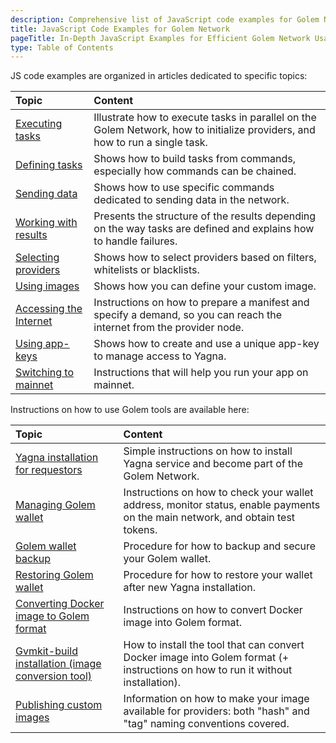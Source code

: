 ```yaml
---
description: Comprehensive list of JavaScript code examples for Golem Network tasks, data transfer, provider selection, and more.
title: JavaScript Code Examples for Golem Network
pageTitle: In-Depth JavaScript Examples for Efficient Golem Network Usage
type: Table of Contents
---
```


JS code examples are organized in articles dedicated to specific topics:

| Topic                                                                           | Content                                                                                                                      |
| :------------------------------------------------------------------------------ | :--------------------------------------------------------------------------------------------------------------------------- |
| [Executing tasks](/docs/creators/javascript/examples/executing-tasks)           | Illustrate how to execute tasks in parallel on the Golem Network, how to initialize providers, and how to run a single task. |
| [Defining tasks](/docs/creators/javascript/examples/composing-tasks)            | Shows how to build tasks from commands, especially how commands can be chained.                                              |
| [Sending data](/docs/creators/javascript/examples/transferring-data)            | Shows how to use specific commands dedicated to sending data in the network.                                                 |
| [Working with results](/docs/creators/javascript/examples/working-with-results) | Presents the structure of the results depending on the way tasks are defined and explains how to handle failures.            |
| [Selecting providers](/docs/creators/javascript/examples/selecting-providers)   | Shows how to select providers based on filters, whitelists or blacklists.                                                    |
| [Using images](/docs/creators/javascript/examples/working-with-images)          | Shows how you can define your custom image.                                                                                  |
| [Accessing the Internet](/docs/creators/javascript/examples/accessing-internet) | Instructions on how to prepare a manifest and specify a demand, so you can reach the internet from the provider node.        |
| [Using app-keys](/docs/creators/javascript/examples/using-app-keys)             | Shows how to create and use a unique app-key to manage access to Yagna.                                                      |
| [Switching to mainnet](/docs/creators/javascript/examples/switching-to-mainnet) | Instructions that will help you run your app on mainnet.                                                                     |

Instructions on how to use Golem tools are available here:

| Topic                                                                                                                       | Content                                                                                                                         |
| :-------------------------------------------------------------------------------------------------------------------------- | :------------------------------------------------------------------------------------------------------------------------------ |
| [Yagna installation for requestors](/docs/creators/javascript/examples/tools/yagna-installation-for-requestors)             | Simple instructions on how to install Yagna service and become part of the Golem Network.                                       |
| [Managing Golem wallet](/docs/creators/javascript/examples/tools/managing-golem-wallet)                                     | Instructions on how to check your wallet address, monitor status, enable payments on the main network, and obtain test tokens.  |
| [Golem wallet backup](/docs/creators/javascript/examples/tools/golem-wallet-backup)                                         | Procedure for how to backup and secure your Golem wallet.                                                                       |
| [Restoring Golem wallet](/docs/creators/javascript/examples/tools/restoring-golem-wallet)                                   | Procedure for how to restore your wallet after new Yagna installation.                                                          |
| [Converting Docker image to Golem format](/docs/creators/javascript/examples/tools/converting-docker-image-to-golem-format) | Instructions on how to convert Docker image into Golem format.                                                                  |
| [Gvmkit-build installation (image conversion tool)](/docs/creators/javascript/examples/tools/gvmkit-build-installation)     | How to install the tool that can convert Docker image into Golem format (+ instructions on how to run it without installation). |
| [Publishing custom images](/docs/creators/javascript/examples/tools/publishing-custom-images)                               | Information on how to make your image available for providers: both "hash" and "tag" naming conventions covered.                |
